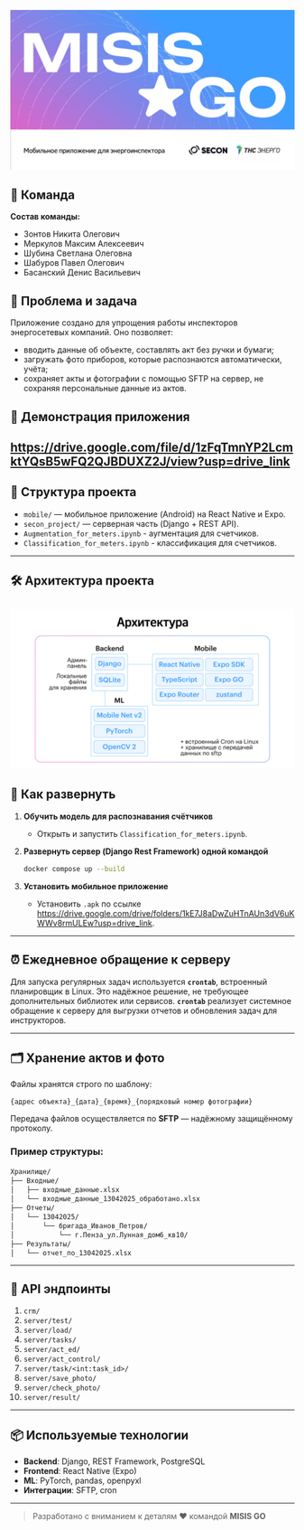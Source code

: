 ![Alt text](hello.jpg)

## 👥 Команда

**Состав команды:**
- Зонтов Никита Олегович
- Меркулов Максим Алексеевич
- Шубина Светлана Олеговна
- Шабуров Павел Олегович
- Басанский Денис Васильевич

## 🧩 Проблема и задача

Приложение создано для упрощения работы инспекторов энергосетевых компаний. 
Оно позволяет:
- вводить данные об объекте, составлять акт без ручки и бумаги;
- загружать фото приборов, которые распознаются автоматически, учёта;
- сохраняет акты и фотографии с помощью SFTP на сервер, не сохраняя персональные данные из актов.

## 📱 Демонстрация приложения

https://drive.google.com/file/d/1zFqTmnYP2LcmktYQsB5wFQ2QJBDUXZ2J/view?usp=drive_link
---

## 📁 Структура проекта

- `mobile/` — мобильное приложение (Android) на React Native и Expo.
- `secon_project/` — серверная часть (Django + REST API).
- `Augmentation_for_meters.ipynb` - аугментация для счетчиков.
- `Classification_for_meters.ipynb` - классификация для счетчиков.
---

## 🛠️ Архитектура проекта
![Alt text](architecture.jpg)
---

## 🚀 Как развернуть

1. **Обучить модель для распознавания счётчиков**
   - Открыть и запустить `Classification_for_meters.ipynb`.

2. **Развернуть сервер (Django Rest Framework) одной командой**
   ```bash
   docker compose up --build
   ```

3. **Установить мобильное приложение**
   - Установить `.apk` по ссылке https://drive.google.com/drive/folders/1kE7J8aDwZuHTnAUn3dV6uKWWv8rmULEw?usp=drive_link.

---

## ⏰ Ежедневное обращение к серверу

Для запуска регулярных задач используется **`crontab`**, встроенный планировщик в Linux. Это надёжное решение, не требующее дополнительных библиотек или сервисов.
**`crontab`** реализует системное обращение к серверу для выгрузки отчетов и обновления задач для инструкторов.

---

## 🗂️ Хранение актов и фото

Файлы хранятся строго по шаблону:

```
{адрес объекта}_{дата}_{время}_{порядковый номер фотографии}
```

Передача файлов осуществляется по **SFTP** — надёжному защищённому протоколу.

### Пример структуры:

```
Хранилище/
├── Входные/
│   ├── входные_данные.xlsx
│   └── входные_данные_13042025_обработано.xlsx
├── Отчеты/
│   └── 13042025/
│       └── бригада_Иванов_Петров/
│           └── г.Пенза_ул.Лунная_дом6_кв10/
├── Результаты/
│   └── отчет_по_13042025.xlsx
```

---

## 📡 API эндпоинты

1. `crm/`
2. `server/test/`
3. `server/load/`
4. `server/tasks/`
5. `server/act_ed/`
6. `server/act_control/`
7. `server/task/<int:task_id>/`
8. `server/save_photo/`
9. `server/check_photo/`
10. `server/result/`

---

## 📦 Используемые технологии

- **Backend**: Django, REST Framework, PostgreSQL
- **Frontend**: React Native (Expo)
- **ML**: PyTorch, pandas, openpyxl
- **Интеграции**: SFTP, cron

---

> Разработано с вниманием к деталям ❤️ командой **MISIS GO**
